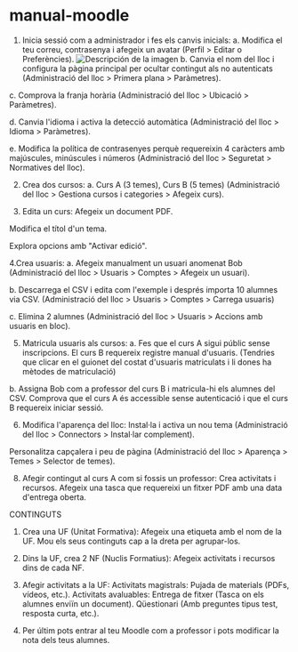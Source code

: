 # manual-moodle
1. Inicia sessió com a administrador i fes els canvis inicials:
a. Modifica el teu correu, contrasenya i afegeix un avatar (Perfil > Editar o Preferències).
![Descripción de la imagen](moodle/unnamed.png)
b. Canvia el nom del lloc i configura la pàgina principal per ocultar contingut als no autenticats (Administració del lloc > Primera plana > Paràmetres).


c. Comprova la franja horària (Administració del lloc > Ubicació > Paràmetres).



d. Canvia l'idioma i activa la detecció automàtica (Administració del lloc > Idioma > Paràmetres).

e. Modifica la política de contrasenyes perquè requereixin 4 caràcters amb majúscules, minúscules i números (Administració del lloc > Seguretat > Normatives del lloc).



2. Crea dos cursos:
a. Curs A (3 temes), Curs B (5 temes) 
(Administració del lloc > Gestiona cursos i categories > Afegeix curs).


3. Edita un curs:
Afegeix un document PDF.


Modifica el títol d'un tema.


Explora opcions amb "Activar edició".


4.Crea usuaris:
a. Afegeix manualment un usuari anomenat Bob 
(Administració del lloc > Usuaris > Comptes > Afegeix un usuari).

b. Descarrega el CSV i edita com l'exemple i després importa 10 alumnes via CSV.
(Administració del lloc > Usuaris > Comptes > Carrega usuaris)


c. Elimina 2 alumnes 
(Administració del lloc > Usuaris > Accions amb usuaris en bloc).



5. Matricula usuaris als cursos:
a. 
Fes que el curs A sigui públic sense inscripcions.
El curs B requereix registre manual d'usuaris.
(Tendries que clicar en el guionet del costat d'usuaris matriculats i li dones ha mètodes de matriculació)



b. 
Assigna Bob com a professor del curs B i matricula-hi els alumnes del CSV.
Comprova que el curs A és accessible sense autenticació i que el curs B requereix iniciar sessió.

6. Modifica l'aparença del lloc: 
Instal·la i activa un nou tema 
(Administració del lloc > Connectors > Instal·lar complement).

Personalitza capçalera i peu de pàgina 
(Administració del lloc > Aparença > Temes > Selector de temes).




8. Afegir contingut al curs A com si fossis un professor:
Crea activitats i recursos.
Afegeix una tasca que requereixi un fitxer PDF amb una data d'entrega oberta.


CONTINGUTS
1. Crea una UF (Unitat Formativa):
Afegeix una etiqueta amb el nom de la UF.
Mou els seus continguts cap a la dreta per agrupar-los.
2. Dins la UF, crea 2 NF (Nuclis Formatius):
Afegeix activitats i recursos dins de cada NF.


3. Afegir activitats a la UF:
Activitats magistrals: Pujada de materials (PDFs, vídeos, etc.).
Activitats avaluables:
Entrega de fitxer (Tasca on els alumnes enviïn un document).
Qüestionari (Amb preguntes tipus test, resposta curta, etc.).



4. Per últim pots entrar al teu Moodle com a professor i pots modificar la nota dels teus alumnes.

